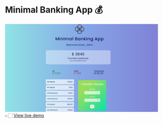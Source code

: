 # Minimal Banking App 💰

![Minimal banking app](../00-assets/images/projects/markdown/08-minimal-banking-app.jpg)
👉🏻 [View live demo](https://vanillajs-only.netlify.app/08-minimal-banking-app)
